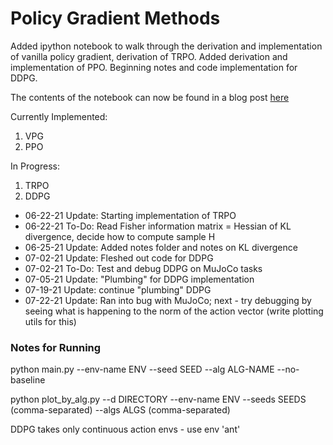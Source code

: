 # Policy Gradient Methods

Added ipython notebook to walk through the derivation and implementation of vanilla policy gradient, derivation of TRPO. Added derivation and implementation of PPO. Beginning notes and code implementation for DDPG.

The contents of the notebook can now be found in a blog post [here](https://annhe.xyz/2021/04/12/policy-gradients/)

Currently Implemented:
1. VPG
2. PPO

In Progress:
1. TRPO
2. DDPG

* 06-22-21 Update: Starting implementation of TRPO
* 06-22-21 To-Do: Read Fisher information matrix = Hessian of KL divergence, decide how to compute sample H
* 06-25-21 Update: Added notes folder and notes on KL divergence
* 07-02-21 Update: Fleshed out code for DDPG
* 07-02-21 To-Do: Test and debug DDPG on MuJoCo tasks
* 07-05-21 Update: "Plumbing" for DDPG implementation
* 07-19-21 Update: continue "plumbing" DDPG
* 07-22-21 Update: Ran into bug with MuJoCo; next - try debugging by seeing what is happening to the norm of the action vector (write plotting utils for this)

### Notes for Running

python main.py --env-name ENV --seed SEED --alg ALG-NAME --no-baseline

python plot_by_alg.py --d DIRECTORY --env-name ENV --seeds SEEDS (comma-separated) --algs ALGS (comma-separated)

DDPG takes only continuous action envs - use env 'ant'
